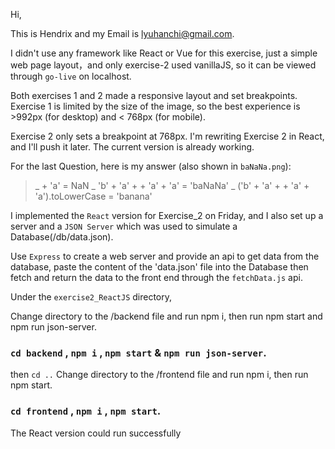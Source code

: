 Hi,

This is Hendrix and my Email is lyuhanchi@gmail.com.

I didn't use any framework like React or Vue for this exercise, just a simple web page layout，and only exercise-2 used vanillaJS, so it can be viewed through `go-live` on localhost.

Both exercises 1 and 2 made a responsive layout and set breakpoints. Exercise 1 is limited by the size of the image, so the best experience is >992px (for desktop) and < 768px (for mobile).

Exercise 2 only sets a breakpoint at 768px. I'm rewriting Exercise 2 in React, and I'll push it later.
The current version is already working.

For the last Question, here is my answer (also shown in `baNaNa.png`):
>_  + 'a' = NaN
>_ 'b' + 'a' + + 'a' + 'a' = 'baNaNa'
>_ ('b' + 'a' + + 'a' + 'a').toLowerCase = 'banana'

I implemented the `React` version for Exercise_2 on Friday, and I also set up a server and a `JSON Server` which was used to simulate a Database(/db/data.json).

Use `Express` to create a web server and provide an api to get data from the database, paste the content of the 'data.json' file into the Database then fetch and return the data to the front end through the `fetchData.js` api.
 
Under the `exercise2_ReactJS` directory,

Change directory to the /backend file and run npm i, then run npm start and npm run json-server.
### `cd backend` , `npm i` , `npm start` & `npm run json-server`.
then `cd ..` Change directory to the /frontend file and run npm i, then run npm start.
### `cd frontend` , `npm i` , `npm start`.
The React version could run successfully
